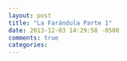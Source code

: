 ```yaml
---
layout: post
title: "La Farándula Parte 1"
date: 2013-12-03 14:29:58 -0500
comments: true
categories: 
---
```

